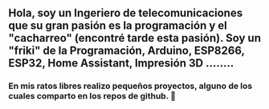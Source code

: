 ## Hola, soy un Ingeriero de telecomunicaciones que su gran pasión es la programación y el "cacharreo" (encontré tarde esta pasión). Soy un "friki" de la Programación, Arduino, ESP8266, ESP32, Home Assistant, Impresión 3D ........
### En mis ratos libres realizo pequeños proyectos, alguno de los cuales comparto en los repos de github.  👋

<!--
**gurues/gurues** is a ✨ _special_ ✨ repository because its `README.md` (this file) appears on your GitHub profile.

Here are some ideas to get you started:

- 🔭 I’m currently working on ...
- 🌱 I’m currently learning ...
- 👯 I’m looking to collaborate on ...
- 🤔 I’m looking for help with ...
- 💬 Ask me about ...
- 📫 How to reach me: ...
- 😄 Pronouns: ...
- ⚡ Fun fact: ...
-->
